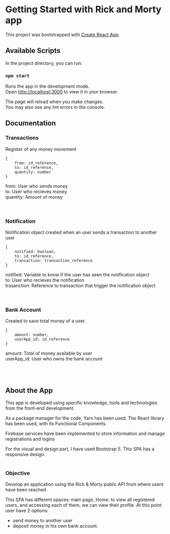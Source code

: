 # Getting Started with Rick and Morty app
This project was bootstrapped with [Create React App](https://github.com/facebook/create-react-app).

## Available Scripts

In the project directory, you can run:

### `npm start`

Runs the app in the development mode.\
Open [http://localhost:3000](http://localhost:3000) to view it in your browser.

The page will reload when you make changes.\
You may also see any lint errors in the console.


## Documentation
### Transactions
Register of any money movement
```
{
    from: id_reference,
    to: id_reference,
    quantity: number
}
```
from: User who sends money<br/>
to: User who recieves money<br/>
quantity: Amount of money<br/>
<br/></br>
### Notification
Notification object created when an user sends a transaction to another user
```
{
    notified: boolean,
    to: id_reference,
    transaction: transaction_reference
}
```
notified: Variable to know if the user has seen the notification object<br/>
to: User who recieves the notification<br/>
trasanction: Reference to transaction that trigger the notification object<br/>
<br/></br>
### Bank Account
Created to save total money of a user. 
```
{
    amount: number,
    userApp_id: id_reference
}
```
amount: Total of money available by user<br/>
userApp_id: User who owns the bank account<br/>

<br/></br>
## About the App
This app is developed using specific knowledge, tools and technologies from the front-end development.

As a package manager for the code, Yarn has been used. The React library  has been used, with its  Functional Components.

Firebase services have been implemented to store information and manage registrations and logins

For the visual and design part, I have used Bootstrap 5. This SPA has a responsive design.
<br/></br>
### Objective
Develop an application using the Rick & Morty public API from where users have been reached. 

This SPA has different spaces: main page, Home: to view all registered users, and accessing each of them, we can view their profile. At this point user have 2 options: 
 * send money to another user 
* deposit money in his own bank account.

